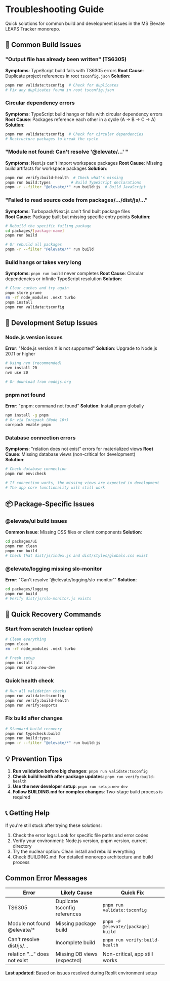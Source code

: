 # Troubleshooting Guide

Quick solutions for common build and development issues in the MS Elevate LEAPS Tracker monorepo.

## 🚨 Common Build Issues

### "Output file has already been written" (TS6305)

**Symptoms**: TypeScript build fails with TS6305 errors
**Root Cause**: Duplicate project references in root `tsconfig.json` 
**Solution**: 
```bash
pnpm run validate:tsconfig  # Check for duplicates
# Fix any duplicates found in root tsconfig.json
```

### Circular dependency errors

**Symptoms**: TypeScript build hangs or fails with circular dependency errors
**Root Cause**: Packages reference each other in a cycle (A → B → C → A)
**Solution**: 
```bash
pnpm run validate:tsconfig  # Check for circular dependencies
# Restructure packages to break the cycle
```

### "Module not found: Can't resolve '@elevate/...' "

**Symptoms**: Next.js can't import workspace packages
**Root Cause**: Missing build artifacts for workspace packages
**Solution**:
```bash
pnpm run verify:build-health  # Check what's missing
pnpm run build:types         # Build TypeScript declarations
pnpm -r --filter "@elevate/*" run build:js  # Build JavaScript
```

### "Failed to read source code from packages/.../dist/js/..."

**Symptoms**: Turbopack/Next.js can't find built package files  
**Root Cause**: Package built but missing specific entry points
**Solution**:
```bash
# Rebuild the specific failing package
cd packages/[package-name]
pnpm run build

# Or rebuild all packages
pnpm -r --filter "@elevate/*" run build
```

### Build hangs or takes very long

**Symptoms**: `pnpm run build` never completes
**Root Cause**: Circular dependencies or infinite TypeScript resolution
**Solution**:
```bash
# Clear caches and try again
pnpm store prune
rm -rf node_modules .next turbo
pnpm install
pnpm run validate:tsconfig
```

## 🔧 Development Setup Issues

### Node.js version issues

**Error**: "Node.js version X is not supported"
**Solution**: Upgrade to Node.js 20.11 or higher
```bash
# Using nvm (recommended)
nvm install 20
nvm use 20

# Or download from nodejs.org
```

### pnpm not found

**Error**: "pnpm: command not found"
**Solution**: Install pnpm globally
```bash
npm install -g pnpm
# Or via Corepack (Node 16+)
corepack enable pnpm
```

### Database connection errors

**Symptoms**: "relation does not exist" errors for materialized views
**Root Cause**: Missing database views (non-critical for development)  
**Solution**:
```bash
# Check database connection
pnpm run env:check

# If connection works, the missing views are expected in development
# The app core functionality will still work
```

## 📦 Package-Specific Issues

### @elevate/ui build issues

**Common Issue**: Missing CSS files or client components
**Solution**:
```bash
cd packages/ui
pnpm run clean
pnpm run build
# Check that dist/js/index.js and dist/styles/globals.css exist
```

### @elevate/logging missing slo-monitor

**Error**: "Can't resolve '@elevate/logging/slo-monitor'"
**Solution**:
```bash
cd packages/logging
pnpm run build
# Verify dist/js/slo-monitor.js exists
```

## 🎯 Quick Recovery Commands

### Start from scratch (nuclear option)
```bash
# Clean everything
pnpm clean
rm -rf node_modules .next turbo

# Fresh setup
pnpm install
pnpm run setup:new-dev
```

### Quick health check
```bash
# Run all validation checks
pnpm run validate:tsconfig
pnpm run verify:build-health  
pnpm run verify:exports
```

### Fix build after changes
```bash
# Standard build recovery
pnpm run typecheck:build
pnpm run build:types
pnpm -r --filter "@elevate/*" run build:js
```

## 💡 Prevention Tips

1. **Run validation before big changes**: `pnpm run validate:tsconfig`
2. **Check build health after package updates**: `pnpm run verify:build-health`
3. **Use the new developer setup**: `pnpm run setup:new-dev`
4. **Follow BUILDING.md for complex changes**: Two-stage build process is required

## 📞 Getting Help

If you're still stuck after trying these solutions:

1. Check the error logs: Look for specific file paths and error codes
2. Verify your environment: Node.js version, pnpm version, current directory
3. Try the nuclear option: Clean install and rebuild everything
4. Check BUILDING.md: For detailed monorepo architecture and build process

## Common Error Messages

| Error | Likely Cause | Quick Fix |
|-------|-------------|-----------|
| TS6305 | Duplicate tsconfig references | `pnpm run validate:tsconfig` |
| Module not found @elevate/* | Missing package build | `pnpm -F @elevate/[package] build` |
| Can't resolve dist/js/... | Incomplete build | `pnpm run verify:build-health` |
| relation "..." does not exist | Missing DB views (expected) | Non-critical, app still works |

**Last updated**: Based on issues resolved during Replit environment setup